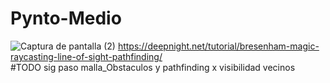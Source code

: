 # Pynto-Medio
![Captura de pantalla (2)](https://user-images.githubusercontent.com/20667923/196031512-51cd30b1-002f-41c4-860d-25fc89cdba20.png)
https://deepnight.net/tutorial/bresenham-magic-raycasting-line-of-sight-pathfinding/
<br>#TODO sig paso malla_Obstaculos y pathfinding x visibilidad vecinos
